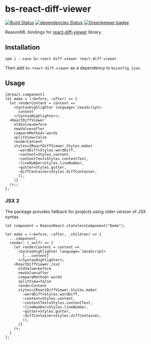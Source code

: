# bs-react-diff-viewer

[![Build Status](https://travis-ci.com/erykpiast/bs-react-diff-viewer.svg?branch=master)](https://travis-ci.com/erykpiast/bs-react-diff-viewer)
[![dependencies Status](https://david-dm.org/erykpiast/bs-react-diff-viewer/status.svg)](https://david-dm.org/erykpiast/bs-react-diff-viewer)
[![Greenkeeper badge](https://badges.greenkeeper.io/erykpiast/bs-react-diff-viewer.svg)](https://greenkeeper.io/)

ReasonML bindings for [react-diff-viewer](https://github.com/praneshr/react-diff-viewer) library.

## Installation

```
npm i --save bs-react-diff-viewer react-diff-viewer
```

Then add `bs-react-diff-viewer` as a dependency to `bsconfig.json`.

## Usage

```reasonml
[@react.component]
let make = (~before, ~after) => {
  let renderContent = content =>
    <SyntaxHighlighter language=`JavaScript>
      content
    </SyntaxHighlighter>;
  <ReactDiffViewer
    oldValue=before
    newValue=after
    compareMethod=`words
    splitView=false
    renderContent
    styles={ReactDiffViewer.Styles.make(
      ~wordDiff=Styles.wordDiff,
      ~content=Styles.content,
      ~contentText=Styles.contentText,
      ~lineNumber=Styles.lineNumber,
      ~gutter=Styles.gutter,
      ~diffContainer=Styles.diffContainer,
      (),
    )}
  />;;
};
```

### JSX 2

The package provides fallback for projects using older version of JSX syntax.

```reasonml
let component = ReasonReact.statelessComponent("Demo");

let make = (~before, ~after, _children) => {
  ...component,
  render: (_self) => {
    let renderContent = content =>
      <SyntaxHighlighter language=`JavaScript>
        {...content}
      </SyntaxHighlighter>;
    <ReactDiffViewer.Jsx2
      oldValue=before
      newValue=after
      compareMethod=`words
      splitView=false
      renderContent
      styles={ReactDiffViewer.Styles.make(
        ~wordDiff=Styles.wordDiff,
        ~content=Styles.content,
        ~contentText=Styles.contentText,
        ~lineNumber=Styles.lineNumber,
        ~gutter=Styles.gutter,
        ~diffContainer=Styles.diffContainer,
        (),
      )}
    />;
  }
};
```
